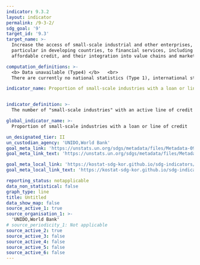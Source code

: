 ```yaml
---
indicator: 9.3.2
layout: indicator
permalink: /9-3-2/
sdg_goal: '9'
target_id: '9.3'
target_name: >-
  Increase the access of small-scale industrial and other enterprises, in
  particular in developing countries, to financial services, including
  affordable credit, and their integration into value chains and markets

computation_definitions: >-
  <b> Data unavailable (Type4) </b>   <br>
  There are currently no national statistics (Type 1), international statistics (Type 2), or alternative national statistics (Type 3) available. The Data of Type 1, type 2, or type 3 can be also included in case of temporary unavailability.

indicator_name: Proportion of small-scale industries with a loan or line of credit


indicator_definition: >-
  The number of "small-scale industries" with an active line of credit or a loan from a financial institution in percentage to the total number of such enterprises. 

global_indicator_name: >-
  Proportion of small-scale industries with a loan or line of credit

un_designated_tier: II
un_custodian_agency: 'UNIDO,World Bank'
goal_meta_link: 'https://unstats.un.org/sdgs/metadata/files/Metadata-09-03-02.pdf'
goal_meta_link_text: 'https://unstats.un.org/sdgs/metadata/files/Metadata-09-03-02.pdf'

goal_meta_local_link: 'https://kostat-sdg-kor.github.io/sdg-indicators/public/data/Metadata-09-03-02_ENG.pdf'
goal_meta_local_link_text: 'https://kostat-sdg-kor.github.io/sdg-indicators/public/data/Metadata-09-03-02_ENG.pdf'

reporting_status: notapplicable
data_non_statistical: false
graph_type: line
title: Untitled
data_show_map: false
source_active_1: true
source_organisation_1: >-
  'UNIDO,World Bank'
# source_periodicity_1: Not applicable
source_active_2: true
source_active_3: false
source_active_4: false
source_active_5: false
source_active_6: false
---
```

